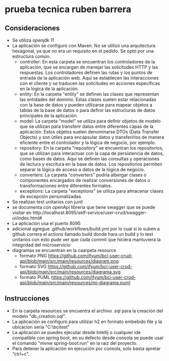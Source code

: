 # prueba tecnica ruben barrera

## Consideraciones
- Se utiliza openjdk 11
- La aplicación se configuró con Maven. No se utilizó una arquitectura hexagonal, ya que no era un requisito en el pedido. Se optó por una estructura común.
   - controller: En esta carpeta se encuentran los controladores de la aplicación, que se encargan de manejar las solicitudes HTTP y las respuestas. Los controladores definen las rutas y los puntos de entrada de la aplicación web. Aquí se establecen las interacciones con el cliente y se traducen las solicitudes en acciones específicas en la lógica de la aplicación.
   - entity: En la carpeta "entity" se definen las clases que representan las entidades del dominio. Estas clases suelen estar relacionadas con la base de datos y pueden utilizarse para mapear objetos a tablas de la base de datos o para definir las estructuras de datos principales de la aplicación.
   - model: La carpeta "model" se utiliza para definir objetos de modelo que se utilizan para transferir datos entre diferentes capas de la aplicación. Estos objetos suelen denominarse DTOs (Data Transfer Objects) y son útiles para encapsular datos y transferirlos de manera eficiente entre el controlador y la lógica de negocio, por ejemplo.
   - repository: En la carpeta "repository" se encuentran los repositorios, que se utilizan para interactuar con la capa de persistencia de datos, como bases de datos. Aquí se definen las consultas y operaciones de lectura y escritura en la base de datos. Los repositorios permiten separar la lógica de acceso a datos de la lógica de negocio.
   - converters: La carpeta "converters" podría albergar clases o componentes encargados de realizar conversiones de datos o transformaciones entre diferentes formatos.
   - exceptions: La carpeta "exceptions" se utiliza para almacenar clases de excepción personalizadas.
- Se realizan test unitarios con junit
- se documenta con openApi libreria que tiene swagger que se puede visitar en http://localhost:8095/self-service/user-crud/swagger-ui/index.html#
- La aplicación usa el puerto 8095
- adicional agregue .github/workflows/build.yml por lo cual si lo suben a github correra el actions llamado build donde hara un build y lo test unitarios con esto pude ver que cada commit que hiciera mantuviera la integridad del microservicio
- diagramas se encuentran en la caarpeta resource 
   - formato PNG  https://github.com/ifyum/bci-user-crud-api/blob/main/src/main/resources/diagram.png
   - formato SVG  https://github.com/ifyum/bci-user-crud-api/blob/main/src/main/resources/diagrama.svg
   - formato PUML https://github.com/ifyum/bci-user-crud-api/blob/main/src/main/resources/mi-diagrama.puml
## Instrucciones
- En la carpeta resources se encuentra el archivo .sql para la creación del modelo "db_creation.sql".
- La aplicación se configuró para utilizar h2 en formato embebido file y la ubicacion seria "C:\bcitest"
- La aplicación se puedes ejecutar desde Intellij o cualquier ide compatible con spring boot, en su defecto desde consola se puede usar el comando "mvnw spring-boot:run" en la raiz del proyecto.
- Para detener la aplicación en ejecución por consola, solo basta apretar "ctrl+c".

